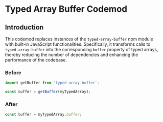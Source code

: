 # Typed Array Buffer Codemod

## Introduction

This codemod replaces instances of the `typed-array-buffer` npm module with built-in JavaScript functionalities. Specifically, it transforms calls to `typed-array-buffer` into the corresponding `buffer` property of typed arrays, thereby reducing the number of dependencies and enhancing the performance of the codebase.

### Before

```javascript
import getBuffer from 'typed-array-buffer';

const buffer = getBuffer(myTypedArray);
```

### After

```javascript
const buffer = myTypedArray.buffer;
```